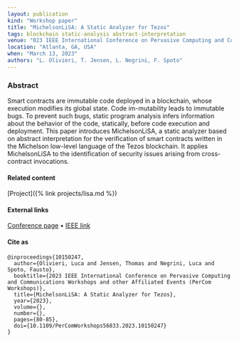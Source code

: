 ```yaml
---
layout: publication
kind: "Workshop paper"
title: "MichelsonLiSA: A Static Analyzer for Tezos"
tags: blockchain static-analysis abstract-interpretation 
venue: "023 IEEE International Conference on Pervasive Computing and Communications Workshops and other Affiliated Events (PerCom Workshops) (BRAIN 2023)"
location: "Atlanta, GA, USA"
when: "March 13, 2023"
authors: "L. Olivieri, T. Jensen, L. Negrini, F. Spoto"
---
```


### Abstract

Smart contracts are immutable code deployed in a blockchain, whose execution modifies its global state. Code im-mutability leads to immutable bugs. To prevent such bugs, static program analysis infers information about the behavior of the code, statically, before code execution and deployment. This paper introduces MichelsonLiSA, a static analyzer based on abstract interpretation for the verification of smart contracts written in the Michelson low-level language of the Tezos blockchain. It applies MichelsonLiSA to the identification of security issues arising from cross-contract invocations.

#### Related content

[Project]({% link projects/lisa.md %})

#### External links
[Conference page](https://sites.google.com/view/brain-2023/workshop-program) • [IEEE link](https://ieeexplore.ieee.org/abstract/document/10150247)

#### Cite as

```
@inproceedings{10150247,
  author={Olivieri, Luca and Jensen, Thomas and Negrini, Luca and Spoto, Fausto},
  booktitle={2023 IEEE International Conference on Pervasive Computing and Communications Workshops and other Affiliated Events (PerCom Workshops)}, 
  title={MichelsonLiSA: A Static Analyzer for Tezos}, 
  year={2023},
  volume={},
  number={},
  pages={80-85},
  doi={10.1109/PerComWorkshops56833.2023.10150247}
}
```
